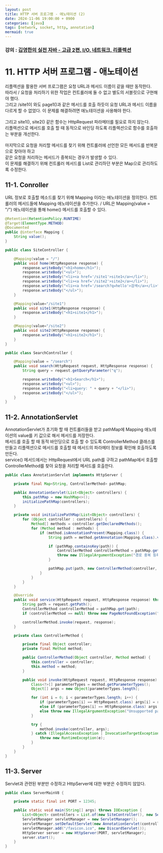 ```yaml
---
layout: post
title: HTTP 서버 프로그램 - 애노테이션 (2)
date: 2024-11-06 19:00:00 + 0900
categories: [java]
tags: [network, socket, http, annotation]
mermaid: true
---
```

### 강의 : [김영한의 실전 자바 - 고급 2편, I/O, 네트워크, 리플렉션](https://www.inflearn.com/course/%EA%B9%80%EC%98%81%ED%95%9C%EC%9D%98-%EC%8B%A4%EC%A0%84-%EC%9E%90%EB%B0%94-%EA%B3%A0%EA%B8%89-2/dashboard)

# 11. HTTP 서버 프로그램 - 애노테이션

리플렉션을 활용한 서버 프로그램은 요청 URL과 메서드 이름이 같을 때만 동작한다.   
따라서 / 요청을 처리하기 위한 작업은 컨트롤러에 둘 수 없고 별도의 서블릿으로 구현해야 했다.   
그리고 /site1이 와도 page1()과 같은 메서드를 호출 하듯이 요청 URL과 메서드 이름을 다르게 할 수 없었다.
이 문제를 해결하려면 애노테이션을 사용해야 한다.   
<br/>
그리고 site1(), site2() 같은 함수는 HttpRequest 파라메터를 필요로 하지 않는다.   
리플렉션으로 메서드를 호출 할 때 동적으로 바인딩 하도록 리플렉션으로 함수를 호출하는 부분을 개선한다.   
<br/>
마지막으로 요청을 처리할 메서드를 찾기 위해 컨트롤러에 선언한 모든 메서드를 반복문으로 찾아야 하고    
같은 요청을 처리하는 메서드가 중복되는 경우가 발생할 수 있다.   
이 문제를 해결하기 위해 컨트롤러 메서드를 List로 관리하던 부분은 Map으로 관리하도록 수정한다.   

## 11-1. Conroller

URL 정보로 호출할 메소드를 찾기 위해 Mapping 이라는 애노테이션을 정의한다.
컨트롤러의 메서드들에 Mapping 애노테이션을 추가한다. / URL은 Mapping(value = "/") 애노테이션을 통해 home() 메서드를 호출할 수 있다.   

```java
@Retention(RetentionPolicy.RUNTIME)
@Target(ElementType.METHOD)
@Documented
public @interface Mapping {
    String value();
}
```

```java
public class SiteController {

    @Mapping(value = "/")
    public void home(HttpResponse response) {
        response.writeBody("<h1>home</h1>");
        response.writeBody("<ul>");
        response.writeBody("<li><a href='/site1'>site1</a></li>");
        response.writeBody("<li><a href='/site2'>site2</a></li>");
        response.writeBody("<li><a href='/search?q=hello'>검색</a></li>");
        response.writeBody("</ul>");
    }

    @Mapping(value="/site1")
    public void site1(HttpResponse response) {
        response.writeBody("<h1>site1</h1>");
    }

    @Mapping(value="/site2")
    public void site2(HttpResponse response) {
        response.writeBody("<h1>site2</h1>");
    }
}

public class SearchController {

    @Mapping(value = "/search")
    public void search(HttpRequest request, HttpResponse response) {
        String query = request.getQueryParameter("q");

        response.writeBody("<h1>Search</h1>");
        response.writeBody("<ul>");
        response.writeBody("<li>query: " + query + "</li>");
        response.writeBody("</ul>");
    }
}
```

## 11-2. AnnotationServlet

AnnotationServlet가 초기화 할 때 컨트롤러들을 받고 pathMap에 Mapping 애노테이션의 value를 키 값으로 해서 메서드를 저장한다.   
메서드를 호출 할 때 동적 바인딩으로 호출 할 수 있도록 ControllerMethod 클래스를 만들고 리플렉션으로 메서드를 호출할 때 메서드의 파라메터 정보를 확인해 호출하도록 만든다.    
service() 메서드에서는 HttpRequest에서 URL path를 구하고 pathMap에서 호출할 ControllerMethod를 찾아 요청을 처리할 메서드를 호출한다.

```java
public class AnnotationServlet implements HttpServer {

    private final Map<String, ControllerMethod> pathMap;

    public AnnotationServlet(List<Object> controllers) {
        this.pathMap = new HashMap<>();
        initializePathMap(controllers);
    }

    private void initializePathMap(List<Object> controllers) {
        for (Object controller : controllers) {
            Method[] methods = controller.getDeclaredMethods();
            for (Method method : methods) {
                if (method.isAnnotationPresent(Mapping.class)) {
                    String path = method.getAnnotation(Mapping.class).value();

                    if (pathMap.containsKey(path)) {
                        ControllerMethod controllerMethod = pathMap.get(path);
                        throw new IllegalArgumentException("경로 중복 등록, path=" + path + ", method=" + method + ", 이미 등록된 메서드=" + controllerMethod.method);
                    }

                    pathMap.put(path, new ControllerMethod(controller, method));
                }
            }
        }
    }

    @Override
    public void service(HttpRequest request, HttpResponse response) throws IOException {
        String path = request.getPath();
        ControllerMethod controllerMethod = pathMap.get(path);
        if (controllerMethod == null) throw new PageNotFoundException("request=" + path);

        controllerMethod.invoke(request, response);
    }

    private class ControllerMethod {

        private final Object controller;
        private final Method method;

        public ControllerMethod(Object controller, Method method) {
            this.controller = controller;
            this.method = method;
        }

        public void invoke(HttpRequest request, HttpResponse response) {
            Class<?>[] parameterTypes = method.getParameterTypes();
            Object[] args = new Object[parameterTypes.length];

            for (int i = 0; i < parameterTypes.length; i++) {
                if (parameterTypes[i] == HttpRequest.class) args[i] = request;
                else if (parameterTypes[i] == HttpResponse.class) args[i] = response;
                else throw new IllegalArgumentException("Unsupported parameter type: " + parameterTypes[i]);
            }

            try {
                method.invoke(controller, args);
            } catch (IllegalAccessException | InvocationTargetException e) {
                throw new RuntimeException(e);
            }
        }
    }
}
```

## 11-3. Server

Servlet과 관련된 부분만 수정하고 HttpServer에 대한 부분은 수정하지 않았다.

```java
public class ServerMainV8 {

    private static final int PORT = 12345;

    public static void main(String[] args) throws IOException {
        List<Object> controllers = List.of(new SiteController(), new SearchController());
        ServletManager servletManager = new ServletManager();
        servletManager.setDefaultServlet(new AnnotationServlet(controllers));
        servletManager.add("/favicon.ico", new DiscardServlet());
        HttpServer server = new HttpServer(PORT, servletManager);
        server.start();
    }
}
```